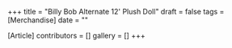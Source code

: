 +++
title = "Billy Bob Alternate 12' Plush Doll"
draft = false
tags = [Merchandise]
date = ""

[Article]
contributors = []
gallery = []
+++